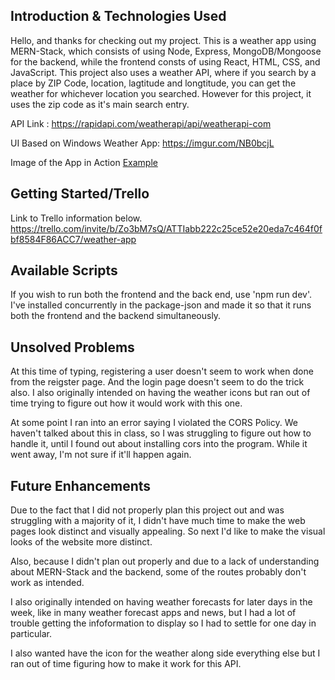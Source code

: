 ## Introduction & Technologies Used
Hello, and thanks for checking out my project. This is a weather app using MERN-Stack, which consists of using Node, Express, MongoDB/Mongoose for the backend, while the frontend consts of using React, HTML, CSS, and JavaScript. This project also uses a weather API, where if you search by a place by ZIP Code, location, lagtitude and longtitude, you can get the weather for whichever location you searched. However for this project, it uses the zip code as it's main search entry.

API Link : https://rapidapi.com/weatherapi/api/weatherapi-com

UI Based on Windows Weather App: https://imgur.com/NB0bcjL

Image of the App in Action
[Example](https://cdn.discordapp.com/attachments/307293805395181579/1151876161434034257/Screenshot_2023-09-14_092034.jpg)
## Getting Started/Trello
Link to Trello information below.
https://trello.com/invite/b/Zo3bM7sQ/ATTIabb222c25ce52e20eda7c464f0fbf8584F86ACC7/weather-app

## Available Scripts

If you wish to run both the frontend and the back end, use 'npm run dev'. I've installed concurrently in the package-json and made it so that it runs both the frontend and the backend simultaneously.

## Unsolved Problems
At this time of typing, registering a user doesn't seem to work when done from the reigster page. And the login page doesn't seem to do the trick also.
I also originally intended on having the weather icons but ran out of time trying to figure out how it would work with this one.

At some point I ran into an error saying I violated the CORS Policy. We haven't talked about this in class, so I was struggling to figure out how to handle it, until I found out about installing cors into the program. While it went away, I'm not sure if it'll happen again.
## Future Enhancements
Due to the fact that I did not properly plan this project out and was struggling with a majority of it, I didn't have much time to make the web pages look distinct and visually appealing. So next I'd like to make the visual looks of the website more distinct. 

Also, because I didn't plan out properly and due to a lack of understanding about MERN-Stack and the backend, some of the routes probably don't work as intended.

I also originally intended on having weather forecasts for later days in the week, like in many weather forecast apps and news, but I had a lot of trouble getting the infoformation to display so I had to settle for one day in particular.

I also wanted have the icon for the weather along side everything else but I ran out of time figuring how to make it work for this API.
